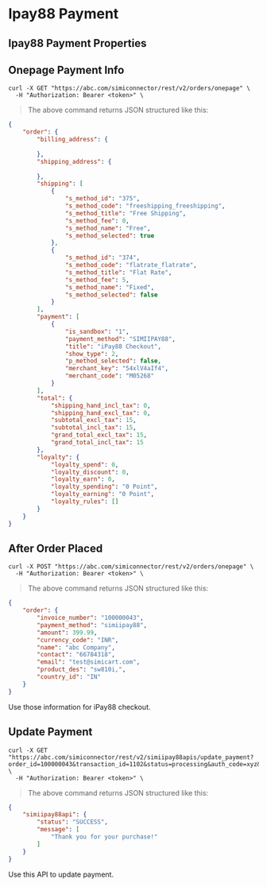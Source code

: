 # Ipay88 Payment

## Ipay88 Payment Properties

## Onepage Payment Info

```shell
curl -X GET "https://abc.com/simiconnector/rest/v2/orders/onepage" \
  -H "Authorization: Bearer <token>" \
```

> The above command returns JSON structured like this:

```json
{
    "order": {
        "billing_address": {
           
        },
        "shipping_address": {
           
        },
        "shipping": [
            {
                "s_method_id": "375",
                "s_method_code": "freeshipping_freeshipping",
                "s_method_title": "Free Shipping",
                "s_method_fee": 0,
                "s_method_name": "Free",
                "s_method_selected": true
            },
            {
                "s_method_id": "374",
                "s_method_code": "flatrate_flatrate",
                "s_method_title": "Flat Rate",
                "s_method_fee": 5,
                "s_method_name": "Fixed",
                "s_method_selected": false
            }
        ],
        "payment": [
            {
                "is_sandbox": "1",
                "payment_method": "SIMIIPAY88",
                "title": "iPay88 Checkout",
                "show_type": 2,
                "p_method_selected": false,
                "merchant_key": "54xlV4aIf4",
                "merchant_code": "M05268"
            }
        ],
        "total": {
            "shipping_hand_incl_tax": 0,
            "shipping_hand_excl_tax": 0,
            "subtotal_excl_tax": 15,
            "subtotal_incl_tax": 15,
            "grand_total_excl_tax": 15,
            "grand_total_incl_tax": 15
        },
        "loyalty": {
            "loyalty_spend": 0,
            "loyalty_discount": 0,
            "loyalty_earn": 0,
            "loyalty_spending": "0 Point",
            "loyalty_earning": "0 Point",
            "loyalty_rules": []
        }
    }
}
```

## After Order Placed

```shell
curl -X POST "https://abc.com/simiconnector/rest/v2/orders/onepage" \
  -H "Authorization: Bearer <token>" \
```

> The above command returns JSON structured like this:

```json
{
    "order": {
        "invoice_number": "100000043",
        "payment_method": "simiipay88",
        "amount": 399.99,
        "currency_code": "INR",
        "name": "abc Company",
        "contact": "66784318",
        "email": "test@simicart.com",
        "product_des": "sw810i,",
        "country_id": "IN"
    }
}
```

Use those information for iPay88 checkout.

## Update Payment

```shell
curl -X GET "https://abc.com/simiconnector/rest/v2/simiipay88apis/update_payment?order_id=100000043&transaction_id=1102&status=processing&auth_code=xyz&ref_no=123" \
  -H "Authorization: Bearer <token>" \
```

> The above command returns JSON structured like this:

```json
{
    "simiipay88api": {
        "status": "SUCCESS",
        "message": [
            "Thank you for your purchase!"
        ]
    }
}
```
Use this API to update payment.

